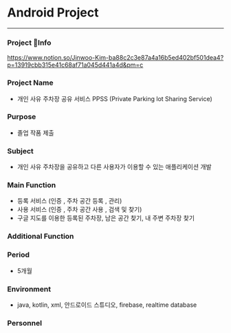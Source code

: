 # Android Project
------------------
### Project Info
https://www.notion.so/Jinwoo-Kim-ba88c2c3e87a4a16b5ed402bf501dea4?p=13919cbb315e41c68af71a045d441a4d&pm=c

### Project Name
   - 개인 사유 주차장 공유 서비스 PPSS (Private Parking lot Sharing Service)
   
### Purpose
   - 졸업 작품 제출

### Subject
   - 개인 사유 주차장을 공유하고 다른 사용자가 이용할 수 있는 애플리케이션 개발
   
### Main Function
  - 등록 서비스 (인증 , 주차 공간 등록 , 관리)
  - 사용 서비스 (인증 , 주차 공간 사용 , 검색 및 찾기)
  - 구글 지도를 이용한 등록된 주차장, 남은 공간 찾기, 내 주변 주차장 찾기
  
### Additional Function
 
### Period
   - 5개월
   
### Environment

   - java, kotlin, xml, 안드로이드 스튜디오, firebase, realtime database
   
### Personnel 
